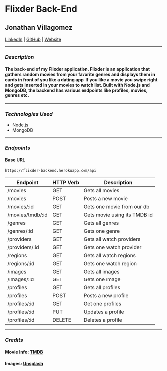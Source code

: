 # Flixder Back-End

## Jonathan Villagomez

[LinkedIn](https://www.linkedin.com/in/jonathanvillagomezhernandez/) |
[GitHub](https://github.com/VillagomezHJonathan) |
[Website](https://www.jonweb.dev/)

---

### **_Description_**

#### The back-end of my Flixder application. Flixder is an application that gathers random movies from your favorite genres and displays them in cards in front of you like a dating app. If you like a movie you swipe right and gets inserted in your movies to watch list. Built with Node.js and MongoDB, the backend has various endpoints like profiles, movies, genres etc.

---

### **_Technologies Used_**

- Node.js
- MongoDB

---

### **_Endpoints_**

#### Base URL

```
https://flixder-backend.herokuapp.com/api
```

| Endpoint         | HTTP Verb | Description                  |
| ---------------- | --------- | ---------------------------- |
| /movies          | GET       | Gets all movies              |
| /movies          | POST      | Posts a new movie            |
| /movies/:id      | GET       | Gets one movie from our db   |
| /movies/tmdb/:id | GET       | Gets movie using its TMDB id |
| /genres          | GET       | Gets all genres              |
| /genres/:id      | GET       | Gets one genre               |
| /providers       | GET       | Gets all watch providers     |
| /providers/:id   | GET       | Gets one watch provider      |
| /regions         | GET       | Gets all watch regions       |
| /regions/:id     | GET       | Gets one watch region        |
| /images          | GET       | Gets all images              |
| /images/:id      | GET       | Gets one image               |
| /profiles        | GET       | Gets all profiles            |
| /profiles        | POST      | Posts a new profile          |
| /profiles/:id    | GET       | Get one profiles             |
| /profiles/:id    | PUT       | Updates a profile            |
| /profiles/:id    | DELETE    | Deletes a profile            |

---

### **_Credits_**

#### Movie Info: [TMDB](https://developers.themoviedb.org/3/getting-started/introduction)

#### Images: [Unsplash](https://unsplash.com/)
